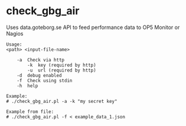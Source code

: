 # check_gbg_air
Uses data.goteborg.se API to feed performance data to OP5 Monitor or Nagios 

```
Usage:
<path> <input-file-name>

    -a  Check via http
        -k  key (required by http)
        -u  url (required by http)
    -d  debug enabled
    -f  Check using stdin
    -h  help
    
Example:
# ./check_gbg_air.pl -a -k "my secret key"

Example from file:
# ./check_gbg_air.pl -f < example_data_1.json
```
